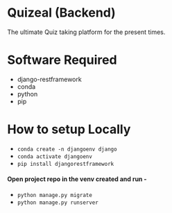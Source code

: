 # Quizeal (Backend)

The ultimate Quiz taking platform for the present times.

# Software Required

- django-restframework
- conda
- python
- pip

# How to setup Locally

- `conda create -n djangoenv django`
- `conda activate djangoenv`
- `pip install djangorestframework`

#### Open project repo in the venv created and run -

- `python manage.py migrate`
- `python manage.py runserver`
